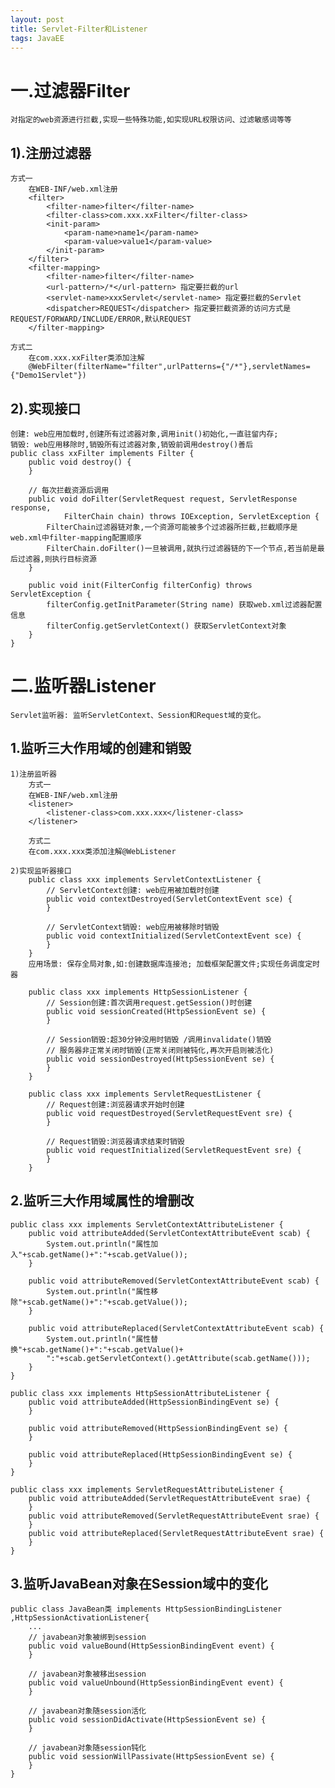 ```yaml
---
layout: post
title: Servlet-Filter和Listener
tags: JavaEE
---
```

# 一.过滤器Filter
	对指定的web资源进行拦截,实现一些特殊功能,如实现URL权限访问、过滤敏感词等等

## 1).注册过滤器
	方式一
		在WEB-INF/web.xml注册
		<filter>
			<filter-name>filter</filter-name>
			<filter-class>com.xxx.xxFilter</filter-class>
			<init-param>
				<param-name>name1</param-name>
				<param-value>value1</param-value>
			</init-param>
		</filter>
		<filter-mapping>
			<filter-name>filter</filter-name>		
			<url-pattern>/*</url-pattern> 指定要拦截的url
			<servlet-name>xxxServlet</servlet-name> 指定要拦截的Servlet
			<dispatcher>REQUEST</dispatcher> 指定要拦截资源的访问方式是REQUEST/FORWARD/INCLUDE/ERROR,默认REQUEST
		</filter-mapping>
	
	方式二
		在com.xxx.xxFilter类添加注解
		@WebFilter(filterName="filter",urlPatterns={"/*"},servletNames={"Demo1Servlet"})
	
## 2).实现接口	
	创建: web应用加载时,创建所有过滤器对象,调用init()初始化,一直驻留内存;
	销毁: web应用移除时,销毁所有过滤器对象,销毁前调用destroy()善后	
	public class xxFilter implements Filter {
		public void destroy() {		
		}

		// 每次拦截资源后调用
		public void doFilter(ServletRequest request, ServletResponse response,
				FilterChain chain) throws IOException, ServletException {
			FilterChain过滤器链对象,一个资源可能被多个过滤器所拦截,拦截顺序是web.xml中filter-mapping配置顺序
			FilterChain.doFilter()一旦被调用,就执行过滤器链的下一个节点,若当前是最后过滤器,则执行目标资源
		}

		public void init(FilterConfig filterConfig) throws ServletException {
			filterConfig.getInitParameter(String name) 获取web.xml过滤器配置信息
			filterConfig.getServletContext() 获取ServletContext对象
		}
	}

# 二.监听器Listener
	Servlet监听器: 监听ServletContext、Session和Request域的变化。

## 1.监听三大作用域的创建和销毁
	1)注册监听器
		方式一
		在WEB-INF/web.xml注册
		<listener>
			<listener-class>com.xxx.xxx</listener-class>
		</listener>
		
		方式二
		在com.xxx.xxx类添加注解@WebListener
	
	2)实现监听器接口
		public class xxx implements ServletContextListener {			
			// ServletContext创建: web应用被加载时创建
			public void contextDestroyed(ServletContextEvent sce) {			
			}
			
			// ServletContext销毁: web应用被移除时销毁
			public void contextInitialized(ServletContextEvent sce) {			
			}			
		}
		应用场景: 保存全局对象,如:创建数据库连接池; 加载框架配置文件;实现任务调度定时器

		public class xxx implements HttpSessionListener {
			// Session创建:首次调用request.getSession()时创建
			public void sessionCreated(HttpSessionEvent se) {
			}
			
			// Session销毁:超30分钟没用时销毁 /调用invalidate()销毁 
			// 服务器非正常关闭时销毁(正常关闭则被钝化,再次开启则被活化)
			public void sessionDestroyed(HttpSessionEvent se) {
			}
		}
		
		public class xxx implements ServletRequestListener {
			// Request创建:浏览器请求开始时创建		
			public void requestDestroyed(ServletRequestEvent sre) {			
			}
			
			// Request销毁:浏览器请求结束时销毁
			public void requestInitialized(ServletRequestEvent sre) {		
			}
		}
	
## 2.监听三大作用域属性的增删改	
	public class xxx implements ServletContextAttributeListener {
		public void attributeAdded(ServletContextAttributeEvent scab) {
			System.out.println("属性加入"+scab.getName()+":"+scab.getValue());
		}

		public void attributeRemoved(ServletContextAttributeEvent scab) {
			System.out.println("属性移除"+scab.getName()+":"+scab.getValue());
		}

		public void attributeReplaced(ServletContextAttributeEvent scab) {
			System.out.println("属性替换"+scab.getName()+":"+scab.getValue()+
			":"+scab.getServletContext().getAttribute(scab.getName()));
		}
	}
	
	public class xxx implements HttpSessionAttributeListener {
		public void attributeAdded(HttpSessionBindingEvent se) {
		}

		public void attributeRemoved(HttpSessionBindingEvent se) {
		}

		public void attributeReplaced(HttpSessionBindingEvent se) {
		}
	}
	
	public class xxx implements ServletRequestAttributeListener {
		public void attributeAdded(ServletRequestAttributeEvent srae) {
		}
		public void attributeRemoved(ServletRequestAttributeEvent srae) {
		}
		public void attributeReplaced(ServletRequestAttributeEvent srae) {
		}
	}


## 3.监听JavaBean对象在Session域中的变化
	public class JavaBean类 implements HttpSessionBindingListener ,HttpSessionActivationListener{
		...
		// javabean对象被绑到session
		public void valueBound(HttpSessionBindingEvent event) {			
		}
		
		// javabean对象被移出session
		public void valueUnbound(HttpSessionBindingEvent event) {			
		}
		
		// javabean对象随session活化
		public void sessionDidActivate(HttpSessionEvent se) {
		}

		// javabean对象随session钝化
		public void sessionWillPassivate(HttpSessionEvent se) {
		}
	}